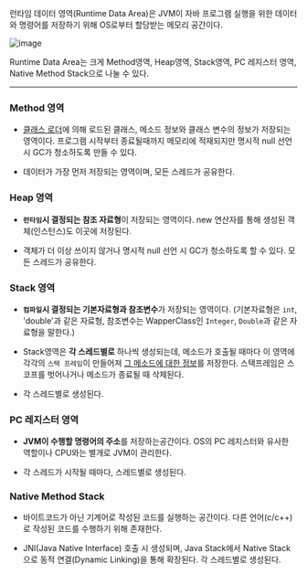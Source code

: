 
런타임 데이터 영역(Runtime Data Area)은 JVM이 자바 프로그램 실행을 위한 데이터와 명령어를 저장하기 위해 OS로부터 할당받는 메모리 공간이다.

![image](https://user-images.githubusercontent.com/81006587/208620894-79b2837e-8358-4a14-826c-825a288322a9.png)

Runtime Data Area는 크게 Method영역, Heap영역, Stack영역, PC 레지스터 영역, Native Method Stack으로 나눌 수 있다.

---

### Method 영역

- <a href="./JVM 구성요소.md">클래스 로더</a>에 의해 로드된 클래스, 메소드 정보와 클래스 변수의 정보가 저장되는 영역이다. 프로그램 시작부터 종료될때까지 메모리에 적재되지만 명시적 null 선언시 GC가 청소하도록 만들 수 있다.

- 데이터가 가장 먼저 저장되는 영역이며, 모든 스레드가 공유한다.

### Heap 영역

- **`런타임`시 결정되는 참조 자료형**이 저장되는 영역이다. new 연산자를 통해 생성된 객체(인스턴스)도 이곳에 저장된다.

- 객체가 더 이상 쓰이지 않거나 명시적 null 선언 시 GC가 청소하도록 할 수 있다. 모든 스레드가 공유한다.

### Stack 영역

- **`컴파일`시 결정되는 기본자료형과 참조변수**가 저장되는 영역이다. (기본자료형은 `int`, 'double'과 같은 자료형, 참조변수는 WapperClass인 `Integer`, `Double`과 같은 자료형을 말한다.)

- Stack영역은 **각 스레드별로** 하나씩 생성되는데, 메소드가 호출될 때마다 이 영역에 각각의 `스택 프레임`이 만들어져 <u>그 메소드에 대한 정보</u>를 저장한다. 스택프레임은 스코프를 벗어나거나 메소드가 종료될 때 삭제된다.

- 각 스레드별로 생성된다.

### PC 레지스터 영역

- **JVM이 수행할 명령어의 주소**를 저장하는공간이다. OS의 PC 레지스터와 유사한 역할이나 CPU와는 별개로 JVM이 관리한다.

- 각 스레드가 시작될 때마다, 스레드별로 생성된다.

### Native Method Stack

- 바이트코드가 아닌 기계어로 작성된 코드를 실행하는 공간이다. 다른 언어(c/c++)로 작성된 코드를 수행하기 위해 존재한다.

- JNI(Java Native Interface) 호출 시 생성되며, Java Stack에서 Native Stack으로 동적 연결(Dynamic Linking)을 통해 확장된다. 각 스레드별로 생성된다.
